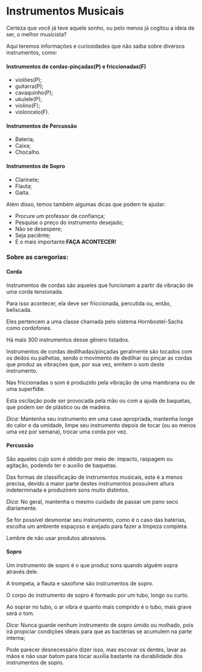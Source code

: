 <!DOCTYPE html>
<html lang="pt-br">
<head>
	<meta charset="utf-8">
	<meta name="viewport" content="width=device-width, initial-scale=1">
	<title>INSTRUMENTOS MUSICAIS</title>
</head>
<body>
	<h1>Instrumentos Musicais</h1>
<p>Certeza que você já teve aquele sonho, ou pelo menos já cogitou a ideia de ser, o melhor musicista?</p>
<p>Aqui teremos informações e curiosidades que não saíba sobre diversos instrumentos, como:</p>
<h4>Instrumentos de cordas-pinçadas(P) e friccionadas(F)</h4>
<ul>
	<li>violões(P);</li>
	<li>guitarra(P);</li>
	<li>cavaquinho(P);</li>
	<li>ukulele(P);</li>
	<li>violino(F);</li>
	<li>violoncelo(F).</li>
</ul>
<h4>Instrumentos de Percussão</h4>
<ul>
	<li>Bateria;</li>
	<li>Caixa;</li>
	<li>Chocalho.</li>
</ul>
<h4>Instrumentos de Sopro</h4>
<ul>
	<li>Clarinete;</li>
	<li>Flauta;</li>
	<li>Gaita.</li>
</ul>
<p>Além disso, temos também algumas dicas que podem te ajudar:</p>
<ul>
	<li>Procure um professor de confiança;</li>
	<li>Pesquise o preço do instrumento desejado;</li>
	<li>Não se desespere;</li>
	<li>Seja paciênte;</li>
	<li>E o mais importante:<b>FAÇA ACONTECER!</b></li>
</ul>
<h3>Sobre as caregorias:</h3>
<h4><b>Corda</b></h4>
<p>Instrumentos de cordas são aqueles que funcionam a partir da vibração de uma corda tensionada.</p>
<p>Para isso acontecer, ela deve ser friccionada, percutida ou, então, beliscada.</p>
<p>Eles pertencem a uma classe chamada pelo sistema Hornbostel-Sachs como cordofones.</p>
<p>Há mais 300 instrumentos desse gênero listados.</p>
<p>Instrumentos de cordas dedilhadas/pinçadas geralmente são tocados com os dedos ou palhetas, sendo o movimento de dedilhar ou pinçar as cordas que produz as vibrações que, por sua vez, emitem o som deste instrumento.</p>
<p>Nas friccionadas o som é produzido pela vibração de uma mambrana ou de uma superfídie.</p>
<p>Esta oscilação pode ser provocada pela mão ou com a ajuda de baquetas, que podem ser de plástico ou de madeira.</p>
<p><i>Dica:</i> Mantenha seu instrumento em uma case apropriada, mantenha longe do calor e da umidade, limpe seu instrumento depois de tocar (ou ao menos uma vez por semana), trocar uma corda por vez.</p>
<h4><b>Percussão</b></h4>
<p>São aqueles cujo som é obtido por meio de: impacto, raspagem ou agitação, podendo ter o auxílio de baquetas.</p>
<p>Das formas de classificação de instrumentos musicais, esta é a menos precisa, devido a maior parte destes instrumentos possuírem altura indeterminada e produzirem sons muito distintos.</p>
<p><i>Dica:</i> No geral, mantenha o mesmo cuidado de passar um pano seco diariamente.</p>
<p>Se for possível desmontar seu instrumento, como é o caso das baterias, escolha um ambiente espaçoso e arejado para fazer a limpeza completa.</p>
<p>Lembre de não usar produtos abrasivos.</p>
<h4><b>Sopro</b></h4>
<p>Um instrumento de sopro é o que produz sons quando alguém sopra através dele.</p>
<p>A trompeta, a flauta e saxofone são instrumentos de sopro.</p>
<p>O corpo do instrumento de sopro é formado por um tubo, longo ou curto.</p>
<p>Ao soprar no tubo, o ar vibra e quanto mais comprido é o tubo, mais grave será o tom.</p>
<p><i>Dica:</i> Nunca guarde nenhum instrumento de sopro úmido ou molhado, pois irá propiciar condições ideais para que as bactérias se acumulem na parte interna;</p>
<p>Pode parecer desnecessário dizer isso, mas escovar os dentes, lavar as mãos e não usar batom para tocar auxilia bastante na durabilidade dos instrumentos de sopro.</p>
</body>
</html>
